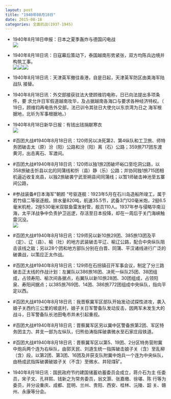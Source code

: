 ```yaml
---
layout: post
title: "1940年08月18日"
date: 2015-08-18
categories: 全面抗战(1937-1945)
---
```


<meta name="referrer" content="no-referrer" />

- 1940年8月18日申报：日本之夏季轰炸与德国闪电战 <br/><img src="https://ww4.sinaimg.cn/large/aca367d8jw1ev764sseazj20o30y44h6.jpg" />

- 1940年8月18日讯：日寇幕后策动下，泰国越南形势紧张，双方均陈兵边境并构筑工事。 <br/><img src="https://ww4.sinaimg.cn/large/aca367d8jw1ev74efbke7j20cz0jytav.jpg" /><img src="https://ww1.sinaimg.cn/large/aca367d8jw1ev74efk9hkj204g06ut8y.jpg" /><img src="https://ww3.sinaimg.cn/large/aca367d8jw1ev74efpjnzj20dx072q3s.jpg" />

- 1940年8月18日讯：天津英军撤往香港，自是日起，天津英军防区由美海军陆战队 接替。 

- 1940年8月18日讯：外交部接获驻法大使顾维钧电称，日已向法提出多项条件，要 求允许日军假道越南攻华，及占据越南各海口与要求各种经济特权。（ 19日，顾维钧再电告外交部，法已训令其驻日大使允以东京湾为日之 海军根据地，北圻为军事根据地。） 

- 1940年8月18日新华日报：有钱出钱捐献寒衣 <br/><img src="https://ww1.sinaimg.cn/large/aca367d8jw1ev6n24azllj211q0hwagt.jpg" />

- #百团大战#1940年8月18日讯：120师另以决死第2、第4纵队和工卫旅、师特务团破击太（原）汾（阳）公路和汾（阳）离（石）公路；359旅717团东渡黄河，出击离石、军渡间。 

- #百团大战#1940年8月18日讯：120师以独1旅2团破坏峪口至圪洞公路，以358旅破击忻县以北的同蒲线和忻（县）静（乐）公路；并协同独1旅715团相机逼近收复岚县，以独2旅破袭宁武至朔县间同蒲线；以暂1师破击神池至五寨间公路， 

- #参战装备#日本海军”朝颜 “号驱逐舰：1923年5月在石川岛造船所竣工，属于若竹级二等驱逐舰。排水量820吨，航速35.5节，武备3门120毫米炮，2挺6.5毫米机枪，2座530毫米双联鱼雷发射管，舰员110人。1937年参与侵略华南沿海，太平洋战争中负责护卫巡逻，存活至日本投降，却在一周后于关门海峡触雷沉没。 <br/><img src="https://ww2.sinaimg.cn/large/aca367d8jw1ev6javcvz6j20m80bago0.jpg" />

- #百团大战#1940年8月18日讯：129师另以新10旅29团、385旅13团及平（定）、辽（县）、榆（社）的地方武装破击平辽、榆辽公路，配合中央纵队阻击该线之敌；另以28个团和地方部队分别在白晋、同蒲、平汉诸线进行广泛的破袭战，以策应正太作战。 

- #百团大战#1940年8月18日讯：129师在石拐镇召开军事会议，制定了分三路破击正太线的作战计划：左翼队以386旅16团、决死一纵队25团、38团组成，占领寿阳、榆次间各据点，右翼队以新10旅28团、30团组成，占领阳泉、寿阳间据点；以385旅769团、14团、386旅772团组成中央纵队，指向平定以西。 

- #百团大战#1940年8月18日讯：我晋察冀军区部队开始发动试探性进攻，袭入娘子关西约三公里的坡底村，娘子关日军警备队发动反击，因两军未发生大的战斗，日军警备队长池田龟市并未引起重视。 

- #百团大战#1940年8月18日讯：晋察冀军区另以冀中区警备旅第2团、军区特务团主力、井支一部为左纵队，归熊伯涛指挥破袭微水至石家庄段铁道。 

- #百团大战#1940年8月18日讯：晋察冀军区以第5、19团、2分区特务营附冀中炮兵两个连为右纵队，由郭天民、刘道生统一指挥破击娘子关（含）至乱柳（含）段，以第2团、第3团、16团及并获支队附冀中炮兵一个连为中央纵队，由杨成武指挥破袭破娘子关（不含）至微水、井陉煤矿。 

- 1940年8月18日讯：国民政府节约建国储蓄劝蓄委员会成立，蒋介石为主 任委员，宋子文、孔祥熙、钱新之为常务委员，翁文灏、张嘉缴、徐堪、陈 行等为委员，并分设重庆、成都、昆明、兰州、贵阳、西安、桂林、沅陵、韶 关、赣州、永康等分会。 

